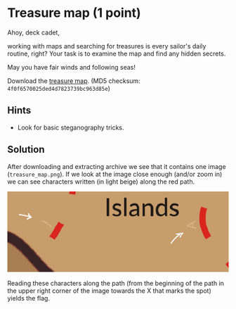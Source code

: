 # Treasure map (1 point)

Ahoy, deck cadet,

working with maps and searching for treasures is every sailor's daily routine, right? Your task is to examine the map
and find any hidden secrets.

May you have fair winds and following seas!

Download the [treasure map](treasure_map.zip).
(MD5 checksum: `4f0f6570025ded4d7823739bc963d85e`)

## Hints

* Look for basic steganography tricks.

## Solution

After downloading and extracting archive we see that it contains one image (`treasure_map.png`). If we look at the image
close enough (and/or zoom in) we can see characters written (in light beige) along the red path.

![Text along the path](text-along-path.png)

Reading these characters along the path (from the beginning of the path in the upper right corner of the image towards
the X that marks the spot) yields the flag.

